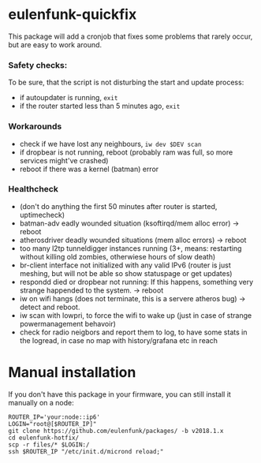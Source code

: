 # eulenfunk-quickfix

This package will add a cronjob that fixes some problems that rarely occur, but are easy to work around. 

### Safety checks:
To be sure, that the script is not disturbing the start and update process:
- if autoupdater is running, `exit`
- if the router started less than 5 minutes ago, `exit`

### Workarounds
- check if we have lost any neighbours, `iw dev $DEV scan`
- if dropbear is not running, reboot (probably ram was full, so more services might've crashed)
- reboot if there was a kernel (batman) error

### Healthcheck
- (don't do anything the first 50 minutes after router is started, uptimecheck)
- batman-adv eadly wounded situation (ksoftirqd/mem alloc error) -> reboot
- atherosdriver deadly wounded situations (mem alloc errors) -> reboot
- too many l2tp tunneldigger instances running (3+, means: restarting without killing old zombies, otherwiese hours of slow death)
- br-client interface not initialized with any valid IPv6 (router is just meshing, but will not be able so show statuspage or get updates)
- respondd died or dropbear not running: If this happens, something very strange happended to the system. -> reboot
- iw on wifi hangs (does not terminate, this is a servere atheros bug) -> detect and reboot.
- iw scan with lowpri, to force the wifi to wake up (just in case of strange powermanagement behavoir)
- check for radio neigbors and report them to log, to have some stats in the logread, in case no map with history/grafana etc in reach

Manual installation
===================

If you don't have this package in your firmware, you can still install it
manually on a node:

```
ROUTER_IP='your:node::ip6'
LOGIN="root@[$ROUTER_IP]"
git clone https://github.com/eulenfunk/packages/ -b v2018.1.x
cd eulenfunk-hotfix/
scp -r files/* $LOGIN:/
ssh $ROUTER_IP "/etc/init.d/micrond reload;"
```

